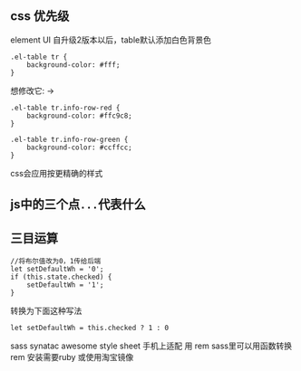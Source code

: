 ## css 优先级
element UI 自升级2版本以后，table默认添加白色背景色
```
.el-table tr {
    background-color: #fff;
}
```

想修改它: ->

```
.el-table tr.info-row-red {
    background-color: #ffc9c8;
}

.el-table tr.info-row-green {
    background-color: #ccffcc;
}
```

css会应用按更精确的样式

## js中的三个点`...`代表什么


## 三目运算
```
//将布尔值改为0，1传给后端
let setDefaultWh = '0';
if (this.state.checked) {
    setDefaultWh = '1';
}
```

转换为下面这种写法

```
let setDefaultWh = this.checked ? 1 : 0
```


sass  synatac awesome style sheet
手机上适配 用 rem
 sass里可以用函数转换rem
 安装需要ruby 或使用淘宝镜像
